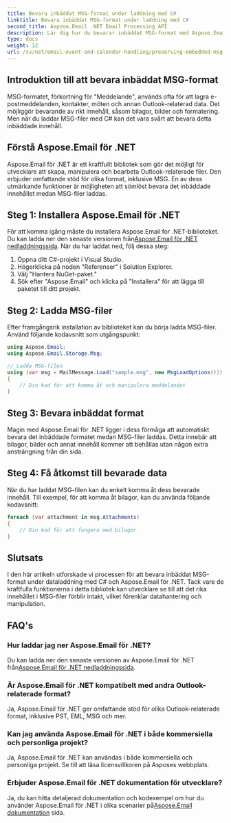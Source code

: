 ```yaml
---
title: Bevara inbäddat MSG-format under laddning med C#
linktitle: Bevara inbäddat MSG-format under laddning med C#
second_title: Aspose.Email .NET Email Processing API
description: Lär dig hur du bevarar inbäddat MSG-format med Aspose.Email för .NET. Steg-för-steg guide med källkod.
type: docs
weight: 12
url: /sv/net/email-event-and-calendar-handling/preserving-embedded-msg-format-during-load-with-csharp/
---
```


## Introduktion till att bevara inbäddat MSG-format

MSG-formatet, förkortning för "Meddelande", används ofta för att lagra e-postmeddelanden, kontakter, möten och annan Outlook-relaterad data. Det möjliggör bevarande av rikt innehåll, såsom bilagor, bilder och formatering. Men när du laddar MSG-filer med C# kan det vara svårt att bevara detta inbäddade innehåll.

## Förstå Aspose.Email för .NET

Aspose.Email för .NET är ett kraftfullt bibliotek som gör det möjligt för utvecklare att skapa, manipulera och bearbeta Outlook-relaterade filer. Den erbjuder omfattande stöd för olika format, inklusive MSG. En av dess utmärkande funktioner är möjligheten att sömlöst bevara det inbäddade innehållet medan MSG-filer laddas.

## Steg 1: Installera Aspose.Email för .NET

 För att komma igång måste du installera Aspose.Email for .NET-biblioteket. Du kan ladda ner den senaste versionen från[Aspose.Email för .NET nedladdningssida](https://releases.aspose.com/email/net). När du har laddat ned, följ dessa steg:

1. Öppna ditt C#-projekt i Visual Studio.
2. Högerklicka på noden "Referenser" i Solution Explorer.
3. Välj "Hantera NuGet-paket."
4. Sök efter "Aspose.Email" och klicka på "Installera" för att lägga till paketet till ditt projekt.

## Steg 2: Ladda MSG-filer

Efter framgångsrik installation av biblioteket kan du börja ladda MSG-filer. Använd följande kodavsnitt som utgångspunkt:

```csharp
using Aspose.Email;
using Aspose.Email.Storage.Msg;

// Ladda MSG-filen
using (var msg = MailMessage.Load("sample.msg", new MsgLoadOptions()))
{
    // Din kod för att komma åt och manipulera meddelandet
}
```

## Steg 3: Bevara inbäddat format

Magin med Aspose.Email för .NET ligger i dess förmåga att automatiskt bevara det inbäddade formatet medan MSG-filer laddas. Detta innebär att bilagor, bilder och annat innehåll kommer att behållas utan någon extra ansträngning från din sida.

## Steg 4: Få åtkomst till bevarade data

När du har laddat MSG-filen kan du enkelt komma åt dess bevarade innehåll. Till exempel, för att komma åt bilagor, kan du använda följande kodavsnitt:

```csharp
foreach (var attachment in msg.Attachments)
{
    // Din kod för att fungera med bilagor
}
```

## Slutsats

I den här artikeln utforskade vi processen för att bevara inbäddat MSG-format under dataladdning med C# och Aspose.Email för .NET. Tack vare de kraftfulla funktionerna i detta bibliotek kan utvecklare se till att det rika innehållet i MSG-filer förblir intakt, vilket förenklar datahantering och manipulation.

## FAQ's

### Hur laddar jag ner Aspose.Email för .NET?

 Du kan ladda ner den senaste versionen av Aspose.Email för .NET från[Aspose.Email för .NET nedladdningssida](https://releases.aspose.com/email/net).

### Är Aspose.Email för .NET kompatibelt med andra Outlook-relaterade format?

Ja, Aspose.Email för .NET ger omfattande stöd för olika Outlook-relaterade format, inklusive PST, EML, MSG och mer.

### Kan jag använda Aspose.Email för .NET i både kommersiella och personliga projekt?

Ja, Aspose.Email för .NET kan användas i både kommersiella och personliga projekt. Se till att läsa licensvillkoren på Asposes webbplats.

### Erbjuder Aspose.Email för .NET dokumentation för utvecklare?

 Ja, du kan hitta detaljerad dokumentation och kodexempel om hur du använder Aspose.Email för .NET i olika scenarier på[Aspose.Email dokumentation](https://reference.aspose.com/email/net) sida.